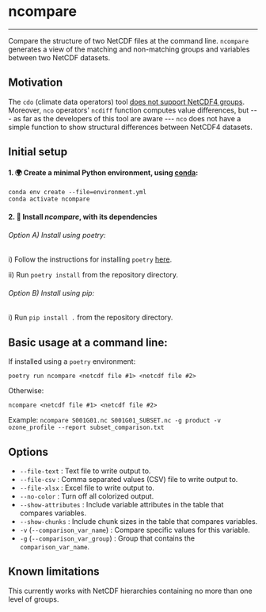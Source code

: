 # ncompare
_____
Compare the structure of two NetCDF files at the command line.
`ncompare` generates a view of the matching and non-matching groups and variables between two NetCDF datasets.

## Motivation

The `cdo` (climate data operators) tool
[does not support NetCDF4 groups](https://code.mpimet.mpg.de/boards/2/topics/12073).
Moreover, `nco` operators' `ncdiff` function computes value differences, but
--- as far as the developers of this tool are aware ---
`nco` does not have a simple function to show structural differences between NetCDF4 datasets.

## Initial setup

#### 1. 🌍 Create a minimal Python environment, using [conda](https://docs.conda.io/projects/conda/en/latest/index.html#):

```shell script
conda env create --file=environment.yml
conda activate ncompare
```

#### 2. 💾 Install _ncompare_, with its dependencies

###### Option A) Install using poetry:

i) Follow the instructions for installing `poetry` [here](https://python-poetry.org/docs/).

ii) Run ```poetry install``` from the repository directory.

###### Option B) Install using pip:

i) Run ```pip install .``` from the repository directory.

## Basic usage at a command line:

If installed using a `poetry` environment:
```
poetry run ncompare <netcdf file #1> <netcdf file #2>
```

Otherwise:
```
ncompare <netcdf file #1> <netcdf file #2>
```

Example:
`ncompare S001G01.nc S001G01_SUBSET.nc -g product -v ozone_profile --report subset_comparison.txt`



## Options

- `--file-text` : Text file to write output to.
- `--file-csv` : Comma separated values (CSV) file to write output to.
- `--file-xlsx` : Excel file to write output to.
- `--no-color` : Turn off all colorized output.
- `--show-attributes` : Include variable attributes in the table that compares variables.
- `--show-chunks` : Include chunk sizes in the table that compares variables.
- `-v` (`--comparison_var_name`) : Compare specific values for this variable.
- `-g` (`--comparison_var_group`) : Group that contains the `comparison_var_name`.

## Known limitations
This currently works with NetCDF hierarchies containing no more than one level of groups.
